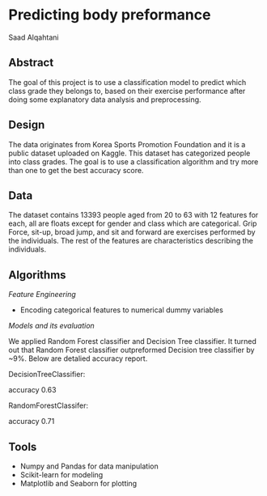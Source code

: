 # Predicting body preformance
Saad Alqahtani

## Abstract
The goal of this project is to use a classification model to predict which class grade they belongs to, based on their exercise performance after doing some explanatory data analysis and preprocessing.
     
## Design

The data originates from Korea Sports Promotion Foundation and it is a public dataset uploaded on Kaggle. This dataset has categorized people into class grades. The goal is to use a classification algorithm and try more than one to get the best accuracy score.


## Data
The dataset contains  13393 people aged from 20 to 63 with 12 features for each, all are floats except for gender and class which are categorical. Grip Force, sit-up, broad jump, and sit and forward are exercises performed by the individuals. The rest of the features are characteristics describing the individuals.
 

## Algorithms

*Feature Engineering*

- Encoding categorical features to numerical dummy variables


*Models and its evaluation*
  
We applied Random Forest classifier and Decision Tree classifier. It turned out that Random Forest classifier outpreformed  Decision tree classifier by ~9%. Below are detalied accuracy report.

DecisionTreeClassifier:

   accuracy   0.63      
   

  


RandomForestClassifer:

 accuracy       0.71      



  
## Tools
- Numpy and Pandas for data manipulation
- Scikit-learn for modeling
- Matplotlib and Seaborn for plotting



